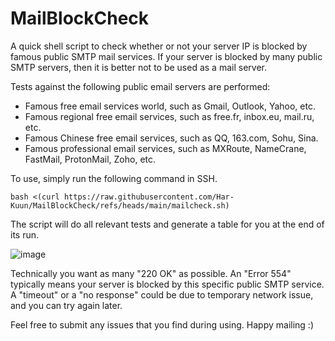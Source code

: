 # MailBlockCheck
A quick shell script to check whether or not your server IP is blocked by famous public SMTP mail services.
If your server is blocked by many public SMTP servers, then it is better not to be used as a mail server.

Tests against the following public email servers are performed:
* Famous free email services world, such as Gmail, Outlook, Yahoo, etc.
* Famous regional free email services, such as free.fr, inbox.eu, mail.ru, etc.
* Famous Chinese free email services, such as QQ, 163.com, Sohu, Sina.
* Famous professional email services, such as MXRoute, NameCrane, FastMail, ProtonMail, Zoho, etc.

To use, simply run the following command in SSH.
```
bash <(curl https://raw.githubusercontent.com/Har-Kuun/MailBlockCheck/refs/heads/main/mailcheck.sh)
```
The script will do all relevant tests and generate a table for you at the end of its run.

![image](https://github.com/user-attachments/assets/9a518501-5337-463c-b823-87787b3a4401)

Technically you want as many "220 OK" as possible.  An "Error 554" typically means your server is blocked by this specific public SMTP service.  A "timeout" or a "no response" could be due to temporary network issue, and you can try again later.

Feel free to submit any issues that you find during using.  Happy mailing :)
